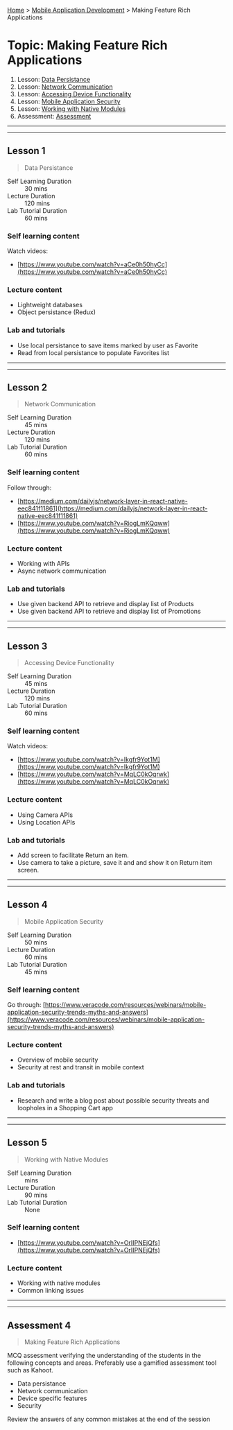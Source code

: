 [Home](../README.md) > [Mobile Application Development](./README.md) > Making Feature Rich Applications

# Topic: Making Feature Rich Applications

1. Lesson: [Data Persistance](#lesson-1)
2. Lesson: [Network Communication](#lesson-2)
3. Lesson: [Accessing Device Functionality](#lesson-3)
4. Lesson: [Mobile Application Security](#lesson-4)
5. Lesson: [Working with Native Modules](#lesson-5)
6. Assessment: [Assessment](#assessment-1)

---

---

## Lesson 1

> Data Persistance

<dl>
<dt>Self Learning Duration</dt>
<dd>30 mins</dd>
<dt>Lecture Duration</dt>
<dd>120 mins</dd>
<dt>Lab Tutorial Duration</dt>
<dd>60 mins</dd>
</dl>

### Self learning content

Watch videos:
- [https://www.youtube.com/watch?v=aCe0h50hyCc](https://www.youtube.com/watch?v=aCe0h50hyCc)


### Lecture content

- Lightweight databases
- Object persistance (Redux)

### Lab and tutorials

- Use local persistance to save items marked by user as Favorite
- Read from local persistance to populate Favorites list

---

---

## Lesson 2

> Network Communication

<dl>
<dt>Self Learning Duration</dt>
<dd>45 mins</dd>
<dt>Lecture Duration</dt>
<dd>120 mins</dd>
<dt>Lab Tutorial Duration</dt>
<dd>60 mins</dd>
</dl>

### Self learning content

Follow through:
- [https://medium.com/dailyjs/network-layer-in-react-native-eec841f11861](https://medium.com/dailyjs/network-layer-in-react-native-eec841f11861)
- [https://www.youtube.com/watch?v=RiogLmKQqww](https://www.youtube.com/watch?v=RiogLmKQqww)

### Lecture content

- Working with APIs
- Async network communication

### Lab and tutorials

- Use given backend API to retrieve and display list of Products
- Use given backend API to retrieve and display list of Promotions

---

---

## Lesson 3

> Accessing Device Functionality

<dl>
<dt>Self Learning Duration</dt>
<dd>45 mins</dd>
<dt>Lecture Duration</dt>
<dd>120 mins</dd>
<dt>Lab Tutorial Duration</dt>
<dd>60 mins</dd>
</dl>

### Self learning content

Watch videos:
- [https://www.youtube.com/watch?v=Ikgfr9Yot1M](https://www.youtube.com/watch?v=Ikgfr9Yot1M)
- [https://www.youtube.com/watch?v=MqLC0kOqrwk](https://www.youtube.com/watch?v=MqLC0kOqrwk)

### Lecture content

- Using Camera APIs
- Using Location APIs

### Lab and tutorials

- Add screen to facilitate Return an item.
- Use camera to take a picture, save it and and show it on Return item screen.

---

---

## Lesson 4

> Mobile Application Security

<dl>
<dt>Self Learning Duration</dt>
<dd>50 mins</dd>
<dt>Lecture Duration</dt>
<dd>60 mins</dd>
<dt>Lab Tutorial Duration</dt>
<dd>45 mins</dd>
</dl>

### Self learning content

Go through: [https://www.veracode.com/resources/webinars/mobile-application-security-trends-myths-and-answers](https://www.veracode.com/resources/webinars/mobile-application-security-trends-myths-and-answers)

### Lecture content

- Overview of mobile security
- Security at rest and transit in mobile context

### Lab and tutorials

- Research and write a blog post about possible security threats and loopholes in a Shopping Cart app

---

---

## Lesson 5

> Working with Native Modules

<dl>
<dt>Self Learning Duration</dt>
<dd> mins</dd>
<dt>Lecture Duration</dt>
<dd>90 mins</dd>
<dt>Lab Tutorial Duration</dt>
<dd>None</dd>
</dl>

### Self learning content

- [https://www.youtube.com/watch?v=OrIIPNEjQfs](https://www.youtube.com/watch?v=OrIIPNEjQfs)

### Lecture content

- Working with native modules
- Common linking issues

---

---

## Assessment 4

> Making Feature Rich Applications

MCQ assessment verifying the understanding of the students in the following concepts and areas. Preferably use a gamified assessment tool such as Kahoot.

 - Data persistance
 - Network communication
 - Device specific features
 - Security

Review the answers of any common mistakes at the end of the session